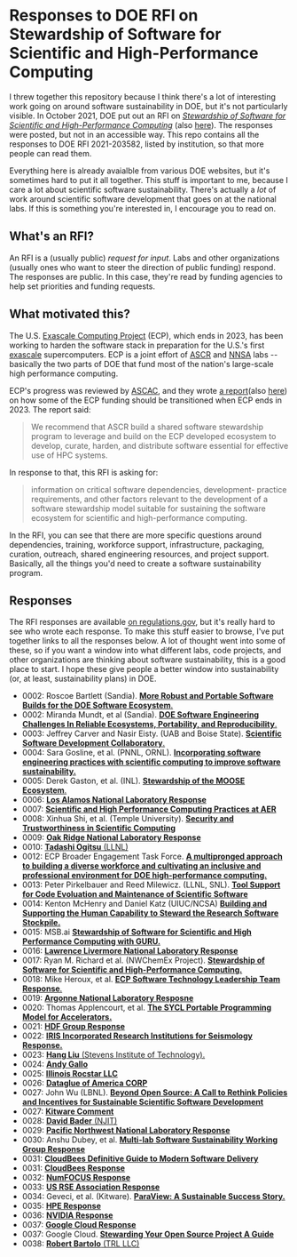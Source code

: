 # Responses to DOE RFI on Stewardship of Software for Scientific and High-Performance Computing

I threw together this repository because I think there's a lot of interesting work going
on around software sustainability in DOE, but it's not particularly visible. In October
2021, DOE put out an RFI on
[*Stewardship of Software for Scientific and High-Performance Computing*](https://github.com/tgamblin/ascr-software-stewardship-rfi-responses/raw/main/rfi-2021-23582.pdf)
(also [here](rfi-2021-23582.pdf)). The responses were posted, but not in an accessible
way. This repo contains all the responses to DOE RFI 2021-203582, listed by institution,
so that more people can read them.

Everything here is already avaialble from various DOE websites, but it's sometimes hard
to put it all together. This stuff is important to me, because I care a lot about
scientific software sustainability. There's actually a *lot* of work around scientific
software development that goes on at the national labs. If this is something you're
interested in, I encourage you to read on.

## What's an RFI?

An RFI is a (usually public) *request for input*. Labs and other organizations (usually
ones who want to steer the direction of public funding) respond. The responses are
public. In this case, they're read by funding agencies to help set priorities and
funding requests.

## What motivated this?

The U.S. [Exascale Computing Project](http://exascaleproject.org) (ECP), which ends in
2023, has been working to harden the software stack in preparation for the U.S.'s first
[exascale](https://en.wikipedia.org/wiki/Exascale_computing) supercomputers. ECP is a
joint effort of
[ASCR](https://www.energy.gov/science/ascr/advanced-scientific-computing-research) and
[NNSA](https://www.energy.gov/nnsa/national-nuclear-security-administration) labs --
basically the two parts of DOE that fund most of the nation's large-scale high
performance computing.

ECP's progress was reviewed by [ASCAC](https://science.osti.gov/ascr/ascac), and they
wrote
[a report](https://science.osti.gov/-/media/ascr/ascac/pdf/meetings/202004/Transition_Report_202004-ASCAC.pdf)(also
[here](Transition_Report_202004-ASCAC.pdf)) on how some of the ECP funding should be
transitioned when ECP ends in 2023. The report said:

> We recommend that ASCR build a shared software stewardship program to leverage and
> build on the ECP developed ecosystem to develop, curate, harden, and distribute
> software essential for effective use of HPC systems.

In response to that, this RFI is asking for:

> information on critical software dependencies, development- practice requirements, and
> other factors relevant to the development of a software stewardship model suitable for
> sustaining the software ecosystem for scientific and high-performance computing.

In the RFI, you can see that there are more specific questions around dependencies,
training, workforce support, infrastructure, packaging, curation, outreach, shared
engineering resources, and project support. Basically, all the things you'd need to
create a software sustainability program.

## Responses

The RFI responses are available
[on regulations.gov](https://www.regulations.gov/document/DOE-HQ-2021-0027-0001/comment),
but it's really hard to see who wrote each response. To make this stuff easier to
browse, I've put together links to all the responses below. A lot of thought went into
some of these, so if you want a window into what different labs, code projects, and
other organizations are thinking about software sustainability, this is a good place to
start. I hope these give people a better window into sustainability (or, at least,
sustainability plans) in DOE.

* 0002: Roscoe Bartlett (Sandia). [**More Robust and Portable Software Builds for the DOE Software Ecosystem**.](responses/DOE-HQ-2021-0027-0002-SNL-Bartlett-More-Robust-and-Portable-Software-Builds.pdf)
* 0002: Miranda Mundt, et al (Sandia). [**DOE Software Engineering Challenges In Reliable Ecosystems, Portability, and Reproducibility**.](responses/DOE-HQ-2021-0027-0002-SNL-Mundt-SE-Challenges-In-Reliable-Ecosystems-Portability-and-Reproducibility.pdf)
* 0003: Jeffrey Carver and Nasir Eisty. (UAB and Boise State). [**Scientific Software Development Collaboratory**.](responses/DOE-HQ-2021-0027-0003-Carver-Eisty-Scientific-Software-Dev-Collaboratory.pdf)
* 0004: Sara Gosline, et al. (PNNL, ORNL). [**Incorporating software engineering practices with scientific computing to improve software sustainability.**](responses/DOE-HQ-2021-0027-0004-Gosline-Oehmen-Mancinelli-Peles-PNNL-ORNL-Incorportating-SE-Practices-with-Sci-Comp-to-Imrpove-Sustainability.pdf)
* 0005: Derek Gaston, et al. (INL). [**Stewardship of the MOOSE Ecosystem**.](responses/DOE-HQ-2021-0027-0005-INL-Stewardship-of-the-MOOSE-Ecosystem.pdf)
* 0006: [**Los Alamos National Laboratory Response**](responses/DOE-HQ-2021-0027-0006-LANL.pdf)
* 0007: [**Scientific and High Performance Computing Practices at AER**](responses/DOE-HQ-2021-0027-0007-AER-Scientific-and-High-Performance-Computing-Practices.pdf)
* 0008: Xinhua Shi, et al. (Temple University). [**Security and Trustworthiness in Scientific Computing**](responses/DOE-HQ-2021-0027-0008-Xinhua-Shi-Security-and-Trustworthiness-in-Scientific-Computing.pdf)
* 0009: [**Oak Ridge National Laboratory Response**](responses/DOE-HQ-2021-0027-0009-ORNL.pdf)
* 0010: [**Tadashi Ogitsu** (LLNL)](responses/DOE-HQ-2021-0027-0010-Tadashi-Ogitsu-LLNL.pdf)
* 0012: ECP Broader Engagement Task Force. [**A multipronged approach to building a diverse workforce and cultivating an inclusive and professional environment for DOE high-performance computing.**](responses/DOE-HQ-2021-0027-0012-ECP-Broader-Engagement.pdf)
* 0013: Peter Pirkelbauer and Reed Milewicz. (LLNL, SNL). [**Tool Support for Code Evoluation and Maintenance of Scientific Software**](responses/DOE-HQ-2021-0027-0013-Pirkelbauer-Milewicz-Tool-Support.pdf)
* 0014: Kenton McHenry and Daniel Katz (UIUC/NCSA) [**Building and Supporting the Human Capability to Steward the Research Software Stockpile.**](responses/DOE-HQ-2021-0027-0014-NCSA-McHenry-Katz-Research-Software-Stockpile.pdf)
* 0015: MSB.ai [**Stewardship of Software for Scientific and High Performance Computing with GURU.**](responses/DOE-HQ-2021-0027-0015-MSBAI.pdf)
* 0016: [**Lawrence Livermore National Laboratory Response**](responses/DOE-HQ-2021-0027-0016-LLNL.pdf)
* 0017: Ryan M. Richard et al. (NWChemEx Project). [**Stewardship of Software for Scientific and High-Performance Computing.**](responses/DOE-HQ-2021-0027-0017-NWChemEx-Project.pdf)
* 0018: Mike Heroux, et al. [**ECP Software Technology Leadership Team Response**.](responses/DOE-HQ-2021-0027-0018-ECP-ST-Leadership-Team.pdf)
* 0019: [**Argonne National Laboratory Resposne**](responses/DOE-HQ-2021-0027-0019-ANL.pdf)
* 0020: Thomas Applencourt, et al. [**The SYCL Portable Programming Model for Accelerators.**](responses/DOE-HQ-2021-0027-0020-SYCL-Programming-Model-ANL-LBNL-BNL-Codeplay.pdf)
* 0021: [**HDF Group Response**](responses/DOE-HQ-2021-0027-0021-HDF-Group.pdf)
* 0022: [**IRIS Incorporated Research Institutions for Seismology Response.**](responses/DOE-HQ-2021-0027-0022-IRIS-Incorporated-Research-Institutions-for-Seismology.pdf)
* 0023: [**Hang Liu** (Stevens Institute of Technology).](responses/DOE-HQ-2021-0027-0023-Hang-Liu.pdf)
* 0024: [**Andy Gallo**](responses/DOE-HQ-2021-0027-0024-Andy-Gallo.pdf)
* 0025: [**Illinois Rocstar LLC**](responses/DOE-HQ-2021-0027-0025-Illinois-Rocstar-Inc.pdf)
* 0026: [**Dataglue of America CORP**](responses/DOE-HQ-2021-0027-0026-Dataglue-of-America-CORP.pdf)
* 0027: John Wu (LBNL). [**Beyond Open Source: A Call to Rethink Policies and Incentives for Sustainable Scientific Software Development**](responses/DOE-HQ-2021-0027-0027-John-Wu-LBNL-Beyond-Open-Source.pdf)
* 0027: [**Kitware Comment**](responses/DOE-HQ-2021-0027-0027-Kitware-Comment.pdf)
* 0028: [**David Bader** (NJIT)](responses/DOE-HQ-2021-0027-0028-David-Bader.pdf)
* 0029: [**Pacific Northwest National Laboratory Response**](responses/DOE-HQ-2021-0027-0029-PNNL.pdf)
* 0030: Anshu Dubey, et al. [**Multi-lab Software Sustainability Working Group Response**](responses/DOE-HQ-2021-0027-0030-Software-Sustainability-Working-Group.pdf)
* 0031: [**CloudBees Definitive Guide to Modern Software Delivery**](responses/DOE-HQ-2021-0027-0031-CloudBees-Definitive-Guide-to-Modern-Software-Delivery.pdf)
* 0031: [**CloudBees Response**](responses/DOE-HQ-2021-0027-0031-CloudBees-Response.pdf)
* 0032: [**NumFOCUS Response**](responses/DOE-HQ-2021-0027-0032-NumFOCUS.pdf)
* 0033: [**US RSE Association Response**](responses/DOE-HQ-2021-0027-0033-US-RSE-Association.pdf)
* 0034: Geveci, et al. (Kitware). [**ParaView: A Sustainable Success Story.**](responses/DOE-HQ-2021-0027-0034-Kitware-ParaView-Stewardship.pdf)
* 0035: [**HPE Response**](responses/DOE-HQ-2021-0027-0035-HPE.pdf)
* 0036: [**NVIDIA Response**](responses/DOE-HQ-2021-0027-0036-NVIDIA.pdf)
* 0037: [**Google Cloud Response**](responses/DOE-HQ-2021-0027-0037-GoogleCloud.pdf)
* 0037: Google Cloud. [**Stewarding Your Open Source Project A Guide**](responses/DOE-HQ-2021-0027-0037-GoogleCloud-Stewarding-Your-Open-Source-Project-A-Guide.pdf)
* 0038: [**Robert Bartolo** (TRL LLC)](responses/DOE-HQ-2021-0027-0038-Robert-Bartolo-TRL-LLC.pdf)

